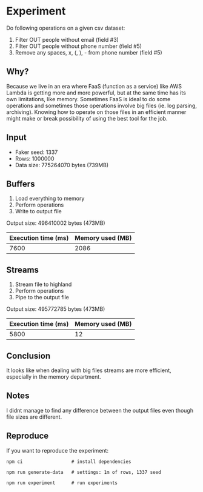 # Experiment

Do following operations on a given csv dataset:

1. Filter OUT people without email (field #3)
2. Filter OUT people without phone number (field #5)
3. Remove any spaces, x, (, ), - from phone number (field #5)

## Why?

Because we live in an era where FaaS (function as a service) like AWS Lambda is getting more and more powerful, but at the same time has its own limitations, like memory. Sometimes FaaS is ideal to do some operations and sometimes those operations involve big files (ie. log parsing, archiving). Knowing how to operate on those files in an efficient manner might make or break possibility of using the best tool for the job. 

## Input

* Faker seed: 1337
* Rows: 1000000
* Data size: 775264070 bytes (739MB)

## Buffers

1. Load everything to memory
2. Perform operations
3. Write to output file

Output size: 496410002 bytes (473MB)

| Execution time (ms) | Memory used (MB) |
| ------------------- | ---------------- |
| 7600                | 2086             |

## Streams

1. Stream file to highland
2. Perform operations
3. Pipe to the output file

Output size: 495772785 bytes (473MB)

| Execution time (ms) | Memory used (MB) |
| ------------------- | ---------------- |
| 5800                | 12               |

## Conclusion

It looks like when dealing with big files streams are more efficient, especially in the memory department.

## Notes

I didnt manage to find any difference between the output files even though file sizes are different.

## Reproduce

If you want to reproduce the experiment:

    npm ci                  # install dependencies

    npm run generate-data   # settings: 1m of rows, 1337 seed

    npm run experiment      # run experiments